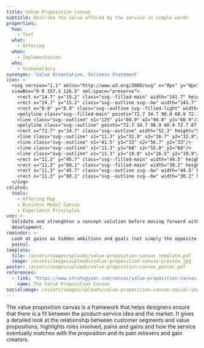```yaml
---
title: Value Proposition Canvas
subtitle: Describe the value offered by the service in simple words
properties:
  how:
    - Text
  what:
    - Offering
  when:
    - Implementation
  who:
    - Stakeholders
synonyms: 'Value Orientation, Onliness Statement'
icon: >
  <svg version="1.1" xmlns="http://www.w3.org/2000/svg" x="0px" y="0px"
  viewBox="0 0 157.3 126.5" xml:space="preserve">
    <rect x="14.7" y="15.2" class="svg--filled-main" width="141.7" height="110.4"/>
    <rect x="14.7" y="15.2" class="svg--outline svg--bw" width="141.7" height="110.4"/>
    <rect x="0.9" y="0.9" class="svg--outline svg--filled-light" width="140.3" height="110.9"/>
    <polyline class="svg--filled-main" points="72.7 34.7 98.9 60.9 72.7 87 "/>
    <line class="svg--outline" x1="125" y1="60.9" x2="98.8" y2="60.9"/>
    <polyline class="svg--outline" points="72.7 34.7 98.9 60.9 72.7 87 "/>
    <rect x="72.7" y="34.7" class="svg--outline" width="52.3" height="52.3"/>
    <line class="svg--outline" x1="11.3" y1="32.9" x2="36.7" y2="32.9"/>
    <line class="svg--outline" x1="41.5" y1="33" x2="56.7" y2="33"/>
    <line class="svg--outline" x1="11.3" y1="68" x2="55.8" y2="68"/>
    <line class="svg--outline" x1="11.3" y1="19.9" x2="26.5" y2="19.9"/>
    <rect x="11.3" y="45.7" class="svg--filled-main" width="44.5" height="9.6"/>
    <rect x="11.3" y="80.1" class="svg--filled-main" width="30.2" height="9.6"/>
    <rect x="11.3" y="45.7" class="svg--outline svg--bw" width="44.5" height="9.6"/>
    <rect x="11.3" y="80.1" class="svg--outline svg--bw" width="30.2" height="9.6"/>
  </svg>
related:
  tools:
    - Offering Map
    - Business Model Canvas
    - Experience Principles
use: >-
  Validate and strenghten a concept solution before moving forward with
  development.
reminder: >-
  Look at gains as hidden ambitions and goals (not simply the opposite of
  pains).
template:
  file: /assets/images/uploads/value-proposition-canvas_template.pdf
  image: /assets/images/uploads/value-proposition-canvas-preview.jpg
poster: /assets/images/uploads/value-proposition-canvas_poster.pdf
references:
  - link: 'https://www.strategyzer.com/canvas/value-proposition-canvas'
    name: The Value Proposition Canvas
socialimage: /assets/images/uploads/value-proposition-canvas-social-img.png
---
```

The value proposition canvas is a framework that helps designers ensure that there is a fit between the product-service idea and the market. It gives a detailed look at the relationship between customer segments and value propositions, highlights roles involved, pains and gains and how the service eventually matches with the proposition and its pain relievers and gain creators.
